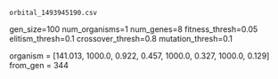`orbital_1493945190.csv`

gen_size=100
num_organisms=1
num_genes=8
fitness_thresh=0.05
elitism_thresh=0.1
crossover_thresh=0.8
mutation_thresh=0.1

organism = [141.013, 1000.0, 0.922, 0.457, 1000.0, 0.327, 1000.0, 0.129]
from_gen = 344
